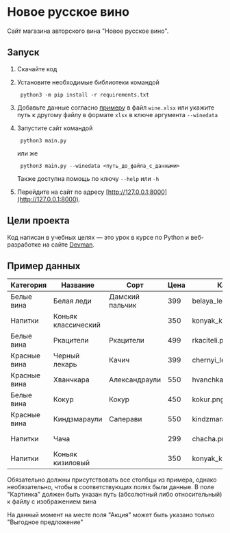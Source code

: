 # Новое русское вино

Сайт магазина авторского вина "Новое русское вино".

## Запуск

1) Скачайте код
2) Установите необходимые библиотеки командой
   
        python3 -m pip install -r requirements.txt

3) Добавьте данные согласно [примеру](#пример-данных) в файл `wine.xlsx` или укажите путь к другому файлу в формате `xlsx` в ключе аргумента `--winedata`
4) Запустите сайт командой
   
        python3 main.py

    или же

        python3 main.py --winedata <путь_до_файла_с_данными>

    Также доступна помощь по ключу `--help` или `-h`
5) Перейдите на сайт по адресу [http://127.0.0.1:8000](http://127.0.0.1:8000).

## Цели проекта

Код написан в учебных целях — это урок в курсе по Python и веб-разработке на сайте [Devman](https://dvmn.org).

## Пример данных

|  Категория     |  Название             |  Сорт             |  Цена  |  Картинка                  |  Акция                 |
|----------------|-----------------------|-------------------|--------|----------------------------|------------------------|
|  Белые вина    |  Белая леди           |  Дамский пальчик  |  399   |  belaya_ledi.png           |  Выгодное предложение  |
|  Напитки       |  Коньяк классический  |                   |  350   |  konyak_klassicheskyi.png  |                        |
|  Белые вина    |  Ркацители            |  Ркацители        |  499   |  rkaciteli.png             |                        |
|  Красные вина  |  Черный лекарь        |  Качич            |  399   |  chernyi_lekar.png         |                        |
|  Красные вина  |  Хванчкара            |  Александраули    |  550   |  hvanchkara.png            |                        |
|  Белые вина    |  Кокур                |  Кокур            |  450   |  kokur.png                 |                        |
|  Красные вина  |  Киндзмараули         |  Саперави         |  550   |  kindzmarauli.png          |                        |
|  Напитки       |  Чача                 |                   |  299   |  chacha.png                |  Выгодное предложение  |
|  Напитки       |  Коньяк кизиловый     |                   |  350   |  konyak_kizilovyi.png      |                        |

Обязательно должны присутствовать все столбцы из примера, однако необязательно, чтобы в соответствующих полях были данные.
В поле "Картинка" должен быть указан путь (абсолютный либо относительный) к файлу с изображением вина

На данный момент на месте поля "Акция" может быть указано только "Выгодное предложение"
